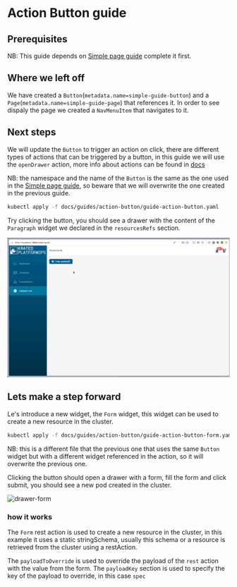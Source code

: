 # Action Button guide

## Prerequisites

NB: This guide depends on [Simple page guide](../simple-page/simple-page.md) complete it first.

## Where we left off

We have created a `Button`(`metadata.name=simple-guide-button`) and a `Page`(`metadata.name=simple-guide-page`) that references it. In order to see dispaly the page we created a `NavMenuItem` that navigates to it.

## Next steps

We will update the `Button` to trigger an action on click, there are different types of actions that can be triggered by a button, in this guide we will use the `openDrawer` action, more info about actions can be found in [docs](../../docs.md)

NB: the namespace and the name of the `Button` is the same as the one used in the [Simple page guide](../simple-page/simple-page.md), so beware that we will overwrite the one created in the previous guide.

```sh
kubectl apply -f docs/guides/action-button/guide-action-button.yaml
```

Try clicking the button, you should see a drawer with the content of the `Paragraph` widget we declared in the `resourcesRefs` section.

![drawer-paragraph](./images/drawer-paragraph.gif)

## Lets make a step forward

Le's introduce a new widget, the `Form` widget, this widget can be used to create a new resource in the cluster.

```sh
kubectl apply -f docs/guides/action-button/guide-action-button-form.yaml
```

NB: this is a different file that the previous one that uses the same `Button` widget but with a different widget referenced in the action, so it will overwrite the previous one.

Clicking the button should open a drawer with a form, fill the form and click submit, you should see a new pod created in the cluster.

![drawer-form](./images/drawer-form.gif)

### how it works

The `Form` rest action is used to create a new resource in the cluster, in this example it uses a static stringSchema, usually this schema or a resource is retrieved from the cluster using a restAction.

The `payloadToOverride` is used to override the payload of the `rest` action with the value from the form.
The `payloadKey` section is used to specify the key of the payload to override, in this case `spec`
